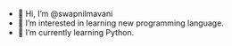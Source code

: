 - 👋 Hi, I’m @swapnilmavani
- 👀 I’m interested in learning new programming language.
- 🌱 I’m currently learning Python.

<!---
swapnilmavani/swapnilmavani is a ✨ special ✨ repository because its `README.md` (this file) appears on your GitHub profile.
You can click the Preview link to take a look at your changes.
--->
